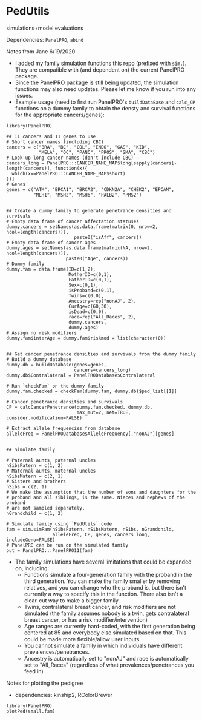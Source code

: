 # PedUtils
simulations+model evaluations

Dependencies: `PanelPRO`, `abind`

Notes from Jane 6/19/2020
- I added my family simulation functions this repo (prefixed with `sim.`). They are compatible with (and dependent on) the current PanelPRO package. 
- Since the PanelPRO package is still being updated, the simulation functions may also need updates. Please let me know if you run into any issues. 
- Example usage (need to first run PanelPRO's `buildDataBase` and `calc_CP` functions on a dummy family to obtain the densty and survival functions for the appropriate cancers/genes): 

```
library(PanelPRO)

## 11 cancers and 11 genes to use
# Short cancer names (including CBC)
cancers = c("BRA", "BC", "COL", "ENDO", "GAS", "KID", 
            "MELA", "OC", "PANC", "PROS", "SMA", "CBC")
# Look up long cancer names (don't include CBC)
cancers_long = PanelPRO:::CANCER_NAME_MAP$long[sapply(cancers[-length(cancers)], function(x){
  which(x==PanelPRO:::CANCER_NAME_MAP$short)
})]
# Genes
genes = c("ATM", "BRCA1", "BRCA2", "CDKN2A", "CHEK2", "EPCAM", 
          "MLH1", "MSH2", "MSH6", "PALB2", "PMS2")


## Create a dummy family to generate penetrance densities and survivals
# Empty data frame of cancer affectation statuses
dummy.cancers = setNames(as.data.frame(matrix(0, nrow=2, ncol=length(cancers))), 
                         paste0("isAff", cancers))
# Empty data frame of cancer ages
dummy.ages = setNames(as.data.frame(matrix(NA, nrow=2, ncol=length(cancers))), 
                      paste0("Age", cancers))
# Dummy family
dummy.fam = data.frame(ID=c(1,2), 
                       MotherID=c(0,1), 
                       FatherID=c(0,1), 
                       Sex=c(0,1), 
                       isProband=c(0,1), 
                       Twins=c(0,0), 
                       Ancestry=rep("nonAJ", 2), 
                       CurAge=c(60,30), 
                       isDead=c(0,0), 
                       race=rep("All_Races", 2), 
                       dummy.cancers, 
                       dummy.ages)
# Assign no risk modifiers
dummy.fam$interAge = dummy.fam$riskmod = list(character(0))


## Get cancer penetrance densities and survivals from the dummy family
# Build a dummy database
dummy.db = buildDatabase(genes=genes, 
                         cancers=cancers_long)
dummy.db$Contralateral = PanelPRODatabase$Contralateral

# Run `checkFam` on the dummy family
dummy.fam.checked = checkFam(dummy.fam, dummy.db)$ped_list[[1]]

# Cancer penetrance densities and survivals
CP = calcCancerPenetrance(dummy.fam.checked, dummy.db, 
                          max_mut=2, net=TRUE, consider.modification=FALSE)

# Extract allele frequencies from database
alleleFreq = PanelPRODatabase$AlleleFrequency[,"nonAJ"][genes]


## Simulate family

# Paternal aunts, paternal uncles
nSibsPatern = c(1, 2) 
# Maternal aunts, maternal uncles
nSibsMatern = c(2, 1) 
# Sisters and brothers
nSibs = c(2, 1) 
# We make the assumption that the number of sons and daughters for the 
# proband and all siblings, is the same. Nieces and nephews of the proband 
# are not sampled separately.
nGrandchild = c(1, 2) 

# Simulate family using `PedUtils` code
fam = sim.simFam(nSibsPatern, nSibsMatern, nSibs, nGrandchild, 
                 alleleFreq, CP, genes, cancers_long, includeGeno=FALSE)
# PanelPRO can be run on the simulated family
out = PanelPRO:::PanelPRO11(fam)
```

- The family simulations have several limitations that could be expanded on, including: 
    - Functions simulate a four-generation family with the proband in the third generation. You can make the family smaller by removing relatives, and you can change who the proband is, but there isn't currently a way to specify this in the function. There also isn't a clear-cut way to make a bigger family. 
    - Twins, contralateral breast cancer, and risk modifiers are not simulated (the family assumes nobody is a twin, gets contralateral breast cancer, or has a risk modifier/intervention)
    - Age ranges are currently hard-coded, with the first generation being centered at 85 and everybody else simulated based on that. This could be made more flexible/allow user inputs. 
    - You cannot simulate a family in which individuals have different prevalences/penetrances. 
    - Ancestry is automatically set to "nonAJ" and race is automatically set to "All_Races" (regardless of what prevalences/penetrances you feed in)
    
    
    
Notes for plotting the pedigree
- dependencies: kinship2, RColorBrewer

```
library(PanelPRO)
plotPed(small.fam)
```

